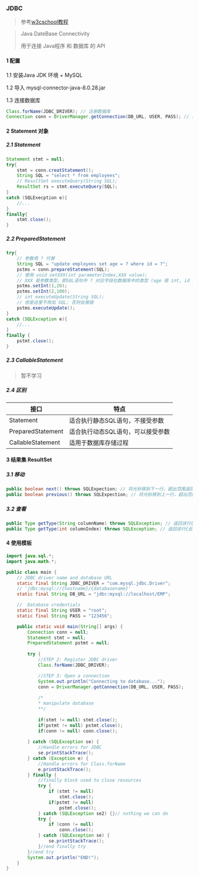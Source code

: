 ### JDBC

> 参考[w3cschool教程](https://www.w3cschool.cn/jdbc)

> Java DateBase Connectivity
>
> 用于连接 Java程序 和 数据库 的 API

#### 1 配置

1.1 安装Java JDK 环境 + MySQL

1.2 导入 mysql-connector-java-8.0.28.jar

1.3 连接数据库

```java
Class.forName(JDBC_DRIVER); // 注册数据库
Connection conn = DriverManager.getConnection(DB_URL, USER, PASS); // 连接数据库
```

#### 2 Statement 对象

##### 2.1 Statement

```java
Statement stmt = null;
try{
    stmt = conn.creatStatement();
    String SQL = "select * from employees";
    // ResultSet executeQuery(String SQL);
    ResultSet rs = stmt.executeQuery(SQL);
}
catch (SQLExecption e){
    //...
}
finally{
    stmt.close();
}
```

##### 2.2 PreparedStatement

```java
try{
    // 参数用 ? 代替
    String SQL = "update employees set age = ? where id = ?";
    pstms = conn.prepareStatement(SQL);
    // 使用 void setXXX(int parameterIndex,XXX value);
    // XXX 是参数类型，即SQL语句中 ? 对应字段在数据库中的类型 (age 是 int, id 是 int)
    pstms.setInt(1,20);
    pstms.setInt(2,100);
    // int executeUpdate(String SQL); 
    // 但是这里不用加 SQL; 否则会报错
    pstms.executeUpdate();
}
catch (SQLException e){
    //...
}
finally {
    pstmt.close();
}
```

##### 2.3 CallableStatement

> 暂不学习

##### 2.4 区别

| 接口              | 特点                              |
| ----------------- | --------------------------------- |
| Statement         | 适合执行静态SQL语句，不接受参数   |
| PreparedStatement | 适合执行动态SQL语句，可以接受参数 |
| CallableStatement | 适用于数据库存储过程              |

#### 3 结果集 ResultSet

##### 3.1 移动

```java
public boolean next() throws SQLExpection; // 将光标移到下一行，超出范围返回false
public boolean previous() throws SQLExpection; // 将光标移到上一行，超出范围返回false
```

##### 3.2 查看

```java
public Type getType(String columnName) throws SQLException; // 返回该行{此列名下}的数据
public Type getType(int columnIndex) throws SQLException; // 返回该行{此下标对应列}的数据
```

#### 4 使用模板

```java
import java.sql.*;
import java.math.*;

public class main {
    // JDBC driver name and database URL
    static final String JDBC_DRIVER = "com.mysql.jdbc.Driver";
    // 'jdbc:mysql://{hostname}/{databasename}'
    static final String DB_URL = "jdbc:mysql://localhost/EMP"; 

    //  Database credentials
    static final String USER = "root";
    static final String PASS = "123456";

    public static void main(String[] args) {
        Connection conn = null;
        Statement stmt = null;
        PreparedStatement pstmt = null;
        
        try {
            //STEP 2: Register JDBC driver
            Class.forName(JDBC_DRIVER);

            //STEP 3: Open a connection
            System.out.println("Connecting to database...");
            conn = DriverManager.getConnection(DB_URL, USER, PASS);
            
			/*
			* manipulate database
			**/
            
            if(stmt != null) stmt.close();
            if(pstmt != null) pstmt.close();
            if(conn != null) conn.close();
            
        } catch (SQLException se) {
            //Handle errors for JDBC
            se.printStackTrace();
        } catch (Exception e) {
            //Handle errors for Class.forName
            e.printStackTrace();
        } finally {
            //finally block used to close resources
            try {
                if (stmt != null)
                    stmt.close();
                if(pstmt != null)
                    pstmt.close();
            } catch (SQLException se2) {}// nothing we can do
            try {
                if (conn != null)
                    conn.close();
            } catch (SQLException se) {
                se.printStackTrace();
            }//end finally try
        }//end try
        System.out.println("END!");
    }
}
```



